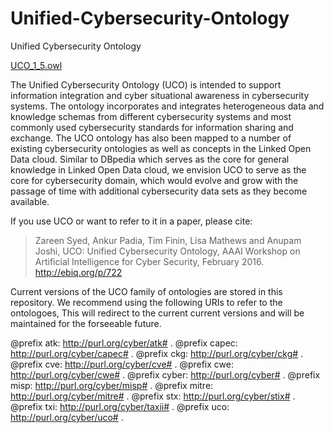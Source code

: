 # Unified-Cybersecurity-Ontology
Unified Cybersecurity Ontology

[UCO_1_5.owl](https://ebiquity.github.io/Unified-Cybersecurity-Ontology/uco_1_5.owl)

The Unified Cybersecurity Ontology (UCO) is intended to support information integration and cyber situational awareness in cybersecurity systems. The ontology incorporates and integrates heterogeneous data and knowledge schemas from different cybersecurity systems and most commonly used cybersecurity standards for information sharing and exchange. The UCO ontology has also been mapped to a number of existing cybersecurity ontologies as well as concepts in the Linked Open Data cloud. Similar to DBpedia which serves as the core for general knowledge in Linked Open Data cloud, we envision UCO to serve as the core for cybersecurity domain, which would evolve and grow with the passage of time with additional cybersecurity data sets as they become available.

If you use UCO or want to refer to it in a paper, please cite:

> Zareen Syed, Ankur Padia, Tim Finin, Lisa Mathews and Anupam Joshi, UCO: Unified Cybersecurity Ontology, AAAI Workshop on Artificial Intelligence for Cyber Security, February 2016. http://ebiq.org/p/722


Current versions of the UCO family of ontologies are stored in this repository.  We recommend using the following URIs to refer to the ontologoes,  This will redirect to the current current versions and will be maintained for the forseeable future.

@prefix atk: <http://purl.org/cyber/atk#> .
@prefix capec: <http://purl.org/cyber/capec#> .
@prefix ckg: <http://purl.org/cyber/ckg#> .
@prefix cve: <http://purl.org/cyber/cve#> .
@prefix cwe: <http://purl.org/cyber/cwe#> .
@prefix cyber: <http://purl.org/cyber#> .
@prefix misp: <http://purl.org/cyber/misp#> .
@prefix mitre: <http://purl.org/cyber/mitre#> .
@prefix stx: <http://purl.org/cyber/stix#> .
@prefix txi: <http://purl.org/cyber/taxii#> .
@prefix uco: <http://purl.org/cyber/uco#> .
